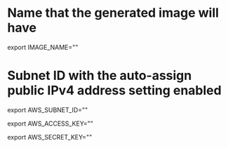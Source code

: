 
# Name that the generated image will have
export IMAGE_NAME=""

# Subnet ID with the auto-assign public IPv4 address setting enabled

export AWS_SUBNET_ID=""

export AWS_ACCESS_KEY=""

export AWS_SECRET_KEY=""

